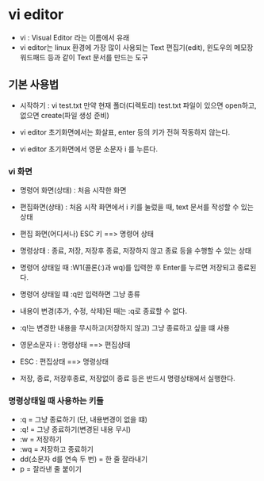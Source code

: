 # vi editor
* vi : Visual Editor 라는 이름에서 유래
* vi editor는 linux 환경에 가장 많이 사용되는 Text 편집기(edit), 윈도우의 메모장 워드패드 등과 같이 Text 문서를 만드는 도구

## 기본 사용법
* 시작하기 : vi test.txt
만약 현재 폴더(디렉토리) test.txt 파일이 있으면 open하고, 없으면 create(파일 생성 준비)

* vi editor 초기화면에서는 화살표, enter 등의 키가 전혀 작동하지 않는다.

* vi editor 초기화면에서 영문 소문자 i 를 누른다.

### vi 화면
* 명령어 화면(상태) : 처음 시작한 화면
* 편집화면(상태) : 처음 시작 화면에서 i 키를 눌렀을 때, text 문서를 작성할 수 있는 상태
* 편집 화면(어디서나) ESC 키 ==> 명령어 상태
* 명령상태 : 종료, 저장, 저장후 종료, 저장하지 않고 종료 등을 수행할 수 있는 상태

* 명령어 상태일 때 :W1(콜론(:)과 wq)를 입력한 후 Enter를 누르면 저장되고 종료된다.
* 명령어 상태일 떄 :q만 입력하면 그냥 종류
* 내용이 변경(추가, 수정, 삭제)된 때는 :q로 종료할 수 없다.

* :q!는 변경한 내용을 무시하고(저장하지 않고) 그냥 종료하고 싶을 떄 사용

* 영문소문자 i : 명령상태 ==> 편집상태
* ESC : 편집상태 ==> 명령상태
* 저장, 종료, 저장후종료, 저장없이 종료 등은 반드시 명령상태에서 실행한다.

### 명령상태일 때 사용하는 키들
* :q = 그냥 종료하기 (단, 내용변경이 없을 떄)
* :q! = 그냥 종료하기(변경된 내용 무시)
* :w = 저장하기
* :wq = 저장하고 종료하기
* dd(소문자 d를 연속 두 번) = 한 줄 잘라내기
* p = 잘라낸 줄 붙이기